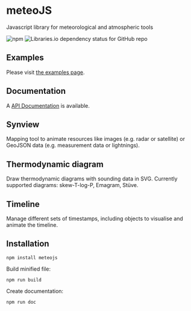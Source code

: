 # meteoJS
Javascript library for meteorological and atmospheric tools

![npm](https://img.shields.io/npm/v/meteojs)
![Libraries.io dependency status for GitHub repo](https://img.shields.io/librariesio/github/chird/meteoJS)

## Examples
Please visit [the examples page](https://chird.github.io/meteoJS/examples/).

## Documentation

A [API Documentation](https://chird.github.io/meteoJS/doc/) is available.

## Synview
Mapping tool to animate resources like images (e.g. radar or satellite) or GeoJSON data (e.g. measurement data or lightnings).

## Thermodynamic diagram
Draw thermodynamic diagrams with sounding data in SVG. Currently supported diagrams: skew-T-log-P, Emagram, Stüve.

## Timeline
Manage different sets of timestamps, including objects to visualise and animate the timeline.

## Installation
    npm install meteojs

Build minified file:

    npm run build

Create documentation:

    npm run doc
